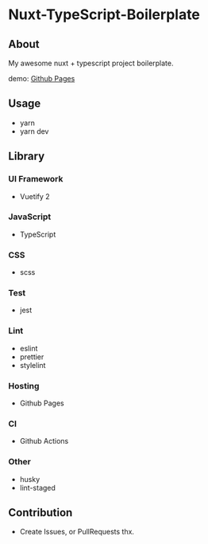 # Nuxt-TypeScript-Boilerplate

## About

My awesome nuxt + typescript project boilerplate.

demo: [Github Pages](https://ancient-scapes.github.io/Nuxt-TypeScript-Boilerplate/)

## Usage

- yarn
- yarn dev

## Library

### UI Framework

- Vuetify 2

### JavaScript

- TypeScript

### CSS

- scss

### Test

- jest

### Lint

- eslint
- prettier
- stylelint

### Hosting

- Github Pages

### CI

- Github Actions

### Other

- husky
- lint-staged

## Contribution

- Create Issues, or PullRequests thx.
